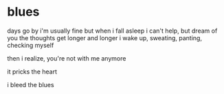 # blues

days go by
i'm usually fine
but when i fall asleep
i can't help, but dream of you
the thoughts get longer and longer
i wake up, sweating, panting, checking myself

then i realize,
you're not with me anymore

it pricks the heart

i bleed the blues
